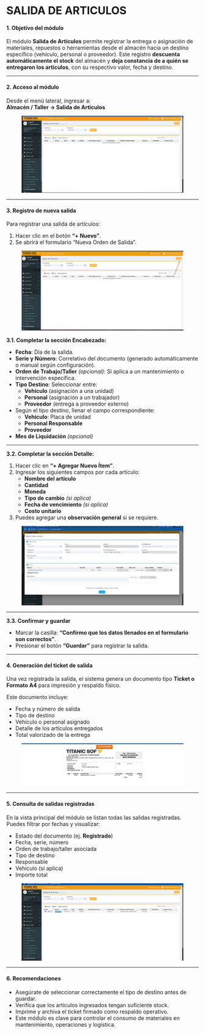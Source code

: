 # SALIDA DE ARTICULOS

#### 1. Objetivo del módulo

El módulo **Salida de Artículos** permite registrar la entrega o asignación de materiales, repuestos o herramientas desde el almacén hacia un destino específico (vehículo, personal o proveedor). Este registro **descuenta automáticamente el stock** del almacén y **deja constancia de a quién se entregaron los artículos**, con su respectivo valor, fecha y destino.

***

#### 2. Acceso al módulo

Desde el menú lateral, ingresar a:\
**Almacén / Taller → Salida de Artículos**

<figure><img src="../../../.gitbook/assets/image (372).png" alt=""><figcaption></figcaption></figure>

***

#### 3. Registro de nueva salida

Para registrar una salida de artículos:

1. Hacer clic en el botón **“+ Nuevo”**.
2. Se abrirá el formulario “Nueva Orden de Salida”.

<figure><img src="../../../.gitbook/assets/image (373).png" alt=""><figcaption></figcaption></figure>

**3.1. Completar la sección Encabezado:**

* **Fecha**: Día de la salida.
* **Serie y Número**: Correlativo del documento (generado automáticamente o manual según configuración).
* **Orden de Trabajo/Taller** _(opcional)_: Si aplica a un mantenimiento o intervención específica.
* **Tipo Destino**: Seleccionar entre:
  * **Vehículo** (asignación a una unidad)
  * **Personal** (asignación a un trabajador)
  * **Proveedor** (entrega a proveedor externo)
* Según el tipo destino, llenar el campo correspondiente:
  * **Vehículo**: Placa de unidad
  * **Personal Responsable**
  * **Proveedor**
* **Mes de Liquidación** _(opcional)_

***

**3.2. Completar la sección Detalle:**

1. Hacer clic en **“+ Agregar Nuevo Ítem”**.
2. Ingresar los siguientes campos por cada artículo:
   * **Nombre del artículo**
   * **Cantidad**
   * **Moneda**
   * **Tipo de cambio** _(si aplica)_
   * **Fecha de vencimiento** _(si aplica)_
   * **Costo unitario**
3. Puedes agregar una **observación general** si se requiere.

<figure><img src="../../../.gitbook/assets/image (376).png" alt=""><figcaption></figcaption></figure>

***

**3.3. Confirmar y guardar**

* Marcar la casilla: **“Confirmo que los datos llenados en el formulario son correctos”**.
* Presionar el botón **“Guardar”** para registrar la salida.

***

#### 4. Generación del ticket de salida

Una vez registrada la salida, el sistema genera un documento tipo **Ticket o Formato A4** para impresión y respaldo físico.

Este documento incluye:

* Fecha y número de salida
* Tipo de destino
* Vehículo o personal asignado
* Detalle de los artículos entregados
* Total valorizado de la entrega

<figure><img src="../../../.gitbook/assets/image (377).png" alt=""><figcaption></figcaption></figure>

***

#### 5. Consulta de salidas registradas

En la vista principal del módulo se listan todas las salidas registradas. Puedes filtrar por fechas y visualizar:

* Estado del documento (ej. **Registrado**)
* Fecha, serie, número
* Orden de trabajo/taller asociada
* Tipo de destino
* Responsable
* Vehículo (si aplica)
* Importe total

<figure><img src="../../../.gitbook/assets/image (378).png" alt=""><figcaption></figcaption></figure>

***

#### 6. Recomendaciones

* Asegúrate de seleccionar correctamente el tipo de destino antes de guardar.
* Verifica que los artículos ingresados tengan suficiente stock.
* Imprime y archiva el ticket firmado como respaldo operativo.
* Este módulo es clave para controlar el consumo de materiales en mantenimiento, operaciones y logística.
